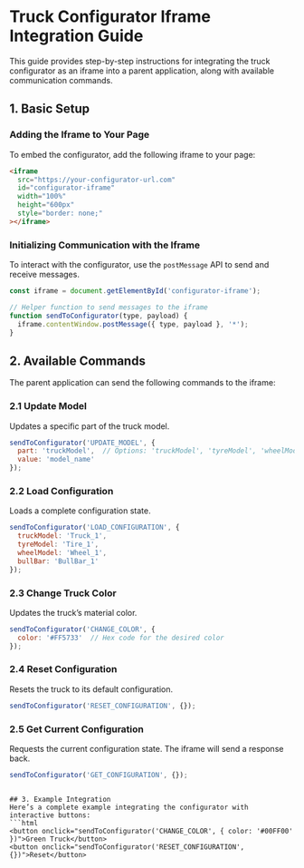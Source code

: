 # Truck Configurator Iframe Integration Guide

This guide provides step-by-step instructions for integrating the truck configurator as an iframe into a parent application, along with available communication commands.

## 1. Basic Setup

### Adding the Iframe to Your Page
To embed the configurator, add the following iframe to your page:
```html
<iframe 
  src="https://your-configurator-url.com" 
  id="configurator-iframe"
  width="100%" 
  height="600px"
  style="border: none;"
></iframe>
```

### Initializing Communication with the Iframe
To interact with the configurator, use the `postMessage` API to send and receive messages.
```javascript
const iframe = document.getElementById('configurator-iframe');

// Helper function to send messages to the iframe
function sendToConfigurator(type, payload) {
  iframe.contentWindow.postMessage({ type, payload }, '*');
}
```

## 2. Available Commands
The parent application can send the following commands to the iframe:

### **2.1 Update Model**
Updates a specific part of the truck model.
```javascript
sendToConfigurator('UPDATE_MODEL', {
  part: 'truckModel',  // Options: 'truckModel', 'tyreModel', 'wheelModel', 'bullBar' etc.
  value: 'model_name'
});
```

### **2.2 Load Configuration**
Loads a complete configuration state.
```javascript
sendToConfigurator('LOAD_CONFIGURATION', {
  truckModel: 'Truck_1',
  tyreModel: 'Tire_1',
  wheelModel: 'Wheel_1',
  bullBar: 'BullBar_1'
});
```

### **2.3 Change Truck Color**
Updates the truck’s material color.
```javascript
sendToConfigurator('CHANGE_COLOR', {
  color: '#FF5733'  // Hex code for the desired color
});
```

### **2.4 Reset Configuration**
Resets the truck to its default configuration.
```javascript
sendToConfigurator('RESET_CONFIGURATION', {});
```

### **2.5 Get Current Configuration**
Requests the current configuration state. The iframe will send a response back.
```javascript
sendToConfigurator('GET_CONFIGURATION', {});
```

```

## 3. Example Integration
Here’s a complete example integrating the configurator with interactive buttons:
```html
<button onclick="sendToConfigurator('CHANGE_COLOR', { color: '#00FF00' })">Green Truck</button>
<button onclick="sendToConfigurator('RESET_CONFIGURATION', {})">Reset</button>
```
